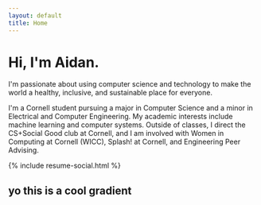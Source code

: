 ```yaml
---
layout: default
title: Home
---
```


<h1 class="display-1">Hi, I'm Aidan.</h1>
<p class="lead">I'm passionate about using computer science and technology to
make the world a healthy, inclusive, and sustainable place for everyone.</p>

<p>I'm a Cornell student pursuing a major in Computer Science and a minor in
Electrical and Computer Engineering. My academic interests include machine
learning and computer systems. Outside of classes, I direct the CS+Social Good
club at Cornell, and I am involved with Women in Computing at Cornell (WICC),
Splash! at Cornell, and Engineering Peer Advising.</p>

{% include resume-social.html %}

<section class="gradient-bg">
  <h1 class="display-1">yo this is a cool gradient</h1>
</section>
